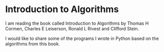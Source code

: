 # Introduction to Algorithms
I am reading the book called Introduction to Algorithms by Thomas H Cormen, Charles E Leiserson, Ronald L Rivest and Clifford Stein.

I would like to share some of the programs I wrote in Python based on the algorithms from this book.